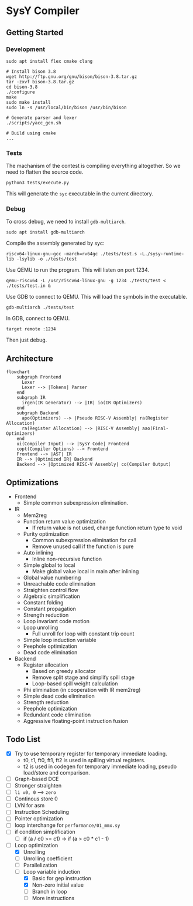 # SysY Compiler

## Getting Started

### Development

```shell
sudo apt install flex cmake clang

# Install bison 3.8
wget http://ftp.gnu.org/gnu/bison/bison-3.8.tar.gz
tar -zxvf bison-3.8.tar.gz
cd bison-3.8
./configure
make
sudo make install
sudo ln -s /usr/local/bin/bison /usr/bin/bison

# Generate parser and lexer
./scripts/yacc_gen.sh

# Build using cmake
...
```

### Tests

The machanism of the contest is compiling everything altogether. So we need to flatten the source code.

```shell
python3 tests/execute.py
```

This will generate the `syc` executable in the current directory.

### Debug

To cross debug, we need to install `gdb-multiarch`.

```shell
sudo apt install gdb-multiarch
```

Compile the assembly generated by syc:

```shell
riscv64-linux-gnu-gcc -march=rv64gc ./tests/test.s -L./sysy-runtime-lib -lsylib -o ./tests/test
```

Use QEMU to run the program. This will listen on port 1234.

```shell
qemu-riscv64 -L /usr/riscv64-linux-gnu -g 1234 ./tests/test < ./tests/test.in &
```

Use GDB to connect to QEMU. This will load the symbols in the executable.

```shell
gdb-multiarch ./tests/test
```

In GDB, connect to QEMU.

```shell
target remote :1234
```

Then just debug.

## Architecture

```mermaid
flowchart 
    subgraph Frontend
      Lexer
      Lexer --> |Tokens| Parser
    end
    subgraph IR
      irgen(IR Generator) --> |IR| io(IR Optimizers)
    end
    subgraph Backend
      apo(Optimizers) --> |Pseudo RISC-V Assembly| ra(Register Allocation)
      ra(Register Allocation) --> |RISC-V Assembly| aao(Final-Optimizers)
    end
    ui(Compiler Input) --> |SysY Code| Frontend
    copt(Compiler Options) --> Frontend
    Frontend --> |AST| IR
    IR --> |Optimized IR| Backend
    Backend --> |Optimized RISC-V Assembly| co(Compiler Output)  
```

## Optimizations

- Frontend
  - Simple common subexpression elimination.
- IR
  - Mem2reg
  - Function return value optimization
    - If return value is not used, change function return type to void
  - Purity optimization
    - Common subexpression elimination for call
    - Remove unused call if the function is pure
  - Auto inlining
    - Inline non-recursive function
  - Simple global to local
    - Make global value local in main after inlining
  - Global value numbering
  - Unreachable code elimination
  - Straighten control flow
  - Algebraic simplification
  - Constant folding
  - Constant propagation
  - Strength reduction
  - Loop invariant code motion
  - Loop unrolling
    - Full unroll for loop with constant trip count
  - Simple loop induction variable
  - Peephole optimization
  - Dead code elimination
- Backend
  - Register allocation
    - Based on greedy allocator
    - Remove split stage and simplify spill stage
    - Loop-based spill weight calculation
  - Phi elimination (in cooperation with IR mem2reg)
  - Simple dead code elimination
  - Strength reduction
  - Peephole optimization
  - Redundant code elimination
  - Aggressive floating-point instruction fusion

## Todo List

- [x] Try to use temporary register for temporary immediate loading.
  - t0, t1, ft0, ft1, ft2 is used in spilling virtual registers.
  - t2 is used in codegen for temporary immediate loading, pseudo load/store and comparison.
- [ ] Graph-based DCE
- [ ] Stronger straighten
- [ ] `li v0, 0` --> `zero`
- [ ] Continous store 0
- [ ] LVN for asm
- [ ] Instruction Scheduling
- [ ] Pointer optimization
- [ ] loop interchange for `performance/01_mmx.sy`
- [ ] if condition simplification
  - [ ] if (a / c0 >= c1) -> if (a > c0 * c1 - 1)
- [ ] Loop optimization
  - [x] Unrolling
  - [ ] Unrolling coefficient
  - [ ] Parallelization
  - [ ] Loop variable induction
    - [x] Basic for gep instruction
    - [x] Non-zero initial value
    - [ ] Branch in loop
    - [ ] More instructions
